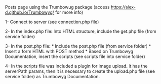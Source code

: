 Posts page using the Trumbowug package (access https://alex-d.github.io/Trumbowyg/ for more info)

1- Connect to server (see connection.php file)

2- In the index.php file: Into HTML structure, include the get.php file (from service folder)

3- In the post.php file: 
    * Include the post.php file (from service folder)
    * Insert a form HTML with POST method
    * Based on Trumbowyg Documentation, insert the scripts (see scripts file into service folder)

4- In the scripts file was included a plugin for image upload. It has the serverPath params, then it is necessary to create the upload.php file (see service folder) as Trumbowyg Documentation.